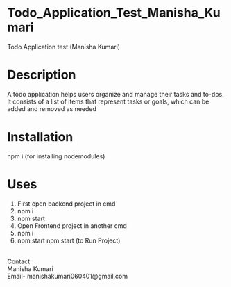 # Todo_Application_Test_Manisha_Kumari
Todo Application test (Manisha Kumari)
# Description
A todo application helps users organize and manage their tasks and to-dos. It consists of a list of items that represent tasks or goals, which can be added and removed as needed
# Installation
npm i (for installing nodemodules)
# Uses
1) First open backend project in cmd
2) npm i
3) npm start
4) Open Frontend project in another cmd
5) npm i
6) npm start 
npm start (to Run Project)
<br>
Contact<br>
Manisha Kumari<br>
Email- manishakumari060401@gmail.com

